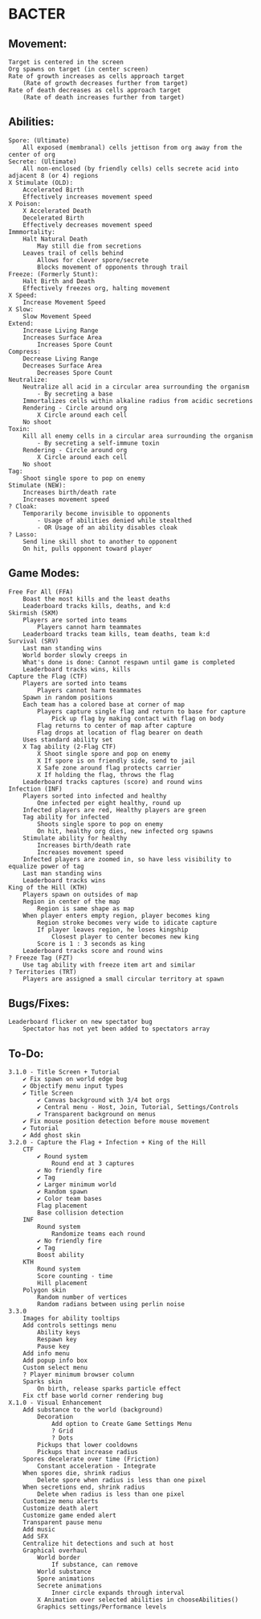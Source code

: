 # BACTER

## Movement:
	Target is centered in the screen
	Org spawns on target (in center screen)
	Rate of growth increases as cells approach target
		(Rate of growth decreases further from target)
	Rate of death decreases as cells approach target
		(Rate of death increases further from target)

## Abilities:
	Spore: (Ultimate)
		All exposed (membranal) cells jettison from org away from the center of org
	Secrete: (Ultimate)
		All non-enclosed (by friendly cells) cells secrete acid into adjacent 8 (or 4) regions
	X Stimulate (OLD):
		Accelerated Birth
		Effectively increases movement speed
	X Poison:
		X Accelerated Death
		Decelerated Birth
		Effectively decreases movement speed
	Immmortality:
		Halt Natural Death
			May still die from secretions
		Leaves trail of cells behind
			Allows for clever spore/secrete
			Blocks movement of opponents through trail
	Freeze: (Formerly Stunt):
		Halt Birth and Death
		Effectively freezes org, halting movement
	X Speed:
		Increase Movement Speed
	X Slow:
		Slow Movement Speed
	Extend:
		Increase Living Range
		Increases Surface Area
			Increases Spore Count
	Compress:
		Decrease Living Range
		Decreases Surface Area
			Decreases Spore Count
	Neutralize:
		Neutralize all acid in a circular area surrounding the organism
			- By secreting a base
		Immortalizes cells within alkaline radius from acidic secretions
		Rendering - Circle around org
			X Circle around each cell
		No shoot
	Toxin:
		Kill all enemy cells in a circular area surrounding the organism
			- By secreting a self-immune toxin
		Rendering - Circle around org
			X Circle around each cell
		No shoot
	Tag:
		Shoot single spore to pop on enemy
	Stimulate (NEW):
		Increases birth/death rate
		Increases movement speed
	? Cloak:
		Temporarily become invisible to opponents
			- Usage of abilities denied while stealthed
			- OR Usage of an ability disables cloak
	? Lasso:
		Send line skill shot to another to opponent
		On hit, pulls opponent toward player

## Game Modes:
	Free For All (FFA)
		Boast the most kills and the least deaths
		Leaderboard tracks kills, deaths, and k:d
	Skirmish (SKM)
		Players are sorted into teams
			Players cannot harm teammates
		Leaderboard tracks team kills, team deaths, team k:d
	Survival (SRV)
		Last man standing wins
		World border slowly creeps in
		What's done is done: Cannot respawn until game is completed
		Leaderboard tracks wins, kills
	Capture the Flag (CTF)
		Players are sorted into teams
			Players cannot harm teammates
		Spawn in random positions
		Each team has a colored base at corner of map
			Players capture single flag and return to base for capture
				Pick up flag by making contact with flag on body
			Flag returns to center of map after capture
			Flag drops at location of flag bearer on death
		Uses standard ability set
		X Tag ability (2-Flag CTF)
			X Shoot single spore and pop on enemy
			X If spore is on friendly side, send to jail
			X Safe zone around flag protects carrier
			X If holding the flag, throws the flag
		Leaderboard tracks captures (score) and round wins
	Infection (INF)
		Players sorted into infected and healthy
			One infected per eight healthy, round up
		Infected players are red, Healthy players are green
		Tag ability for infected
			Shoots single spore to pop on enemy
			On hit, healthy org dies, new infected org spawns
		Stimulate ability for healthy
			Increases birth/death rate
			Increases movement speed
		Infected players are zoomed in, so have less visibility to equalize power of tag 
		Last man standing wins
		Leaderboard tracks wins
	King of the Hill (KTH)
		Players spawn on outsides of map
		Region in center of the map
			Region is same shape as map
		When player enters empty region, player becomes king
			Region stroke becomes very wide to idicate capture
			If player leaves region, he loses kingship
				Closest player to center becomes new king
			Score is 1 : 3 seconds as king
		Leaderboard tracks score and round wins
	? Freeze Tag (FZT)
		Use tag ability with freeze item art and similar 
	? Territories (TRT)
		Players are assigned a small circular territory at spawn

## Bugs/Fixes:
	Leaderboard flicker on new spectator bug
		Spectator has not yet been added to spectators array

## To-Do:
	3.1.0 - Title Screen + Tutorial
		✔ Fix spawn on world edge bug
		✔ Objectify menu input types
		✔ Title Screen
			✔ Canvas background with 3/4 bot orgs
			✔ Central menu - Host, Join, Tutorial, Settings/Controls
			✔ Transparent background on menus
		✔ Fix mouse position detection before mouse movement
		✔ Tutorial
		✔ Add ghost skin
	3.2.0 - Capture the Flag + Infection + King of the Hill
		CTF
			✔ Round system
				Round end at 3 captures
			✔ No friendly fire
			✔ Tag
			✔ Larger minimum world
			✔ Random spawn
			✔ Color team bases
			Flag placement
			Base collision detection
		INF
			Round system
				Randomize teams each round
			✔ No friendly fire
			✔ Tag
			Boost ability
		KTH
			Round system
			Score counting - time
			Hill placement
		Polygon skin
			Random number of vertices
			Random radians between using perlin noise
	3.3.0
		Images for ability tooltips
		Add controls settings menu
			Ability keys
			Respawn key
			Pause key
		Add info menu
		Add popup info box
		Custom select menu
		? Player minimum browser column
		Sparks skin
			On birth, release sparks particle effect
		Fix ctf base world corner rendering bug
	X.1.0 - Visual Enhancement
		Add substance to the world (background)
			Decoration
				Add option to Create Game Settings Menu
				? Grid
				? Dots
			Pickups that lower cooldowns
			Pickups that increase radius
		Spores decelerate over time (Friction)
			Constant acceleration - Integrate
		When spores die, shrink radius
			Delete spore when radius is less than one pixel
		When secretions end, shrink radius
			Delete when radius is less than one pixel
		Customize menu alerts
		Customize death alert
		Customize game ended alert
		Transparent pause menu
		Add music
		Add SFX
		Centralize hit detections and such at host
		Graphical overhaul
			World border
				If substance, can remove
			World substance
			Spore animations
			Secrete animations
				Inner circle expands through interval
			X Animation over selected abilities in chooseAbilities()
			Graphics settings/Performance levels